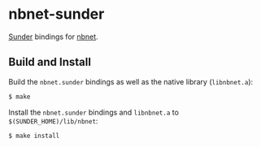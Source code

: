 # nbnet-sunder

[Sunder](https://github.com/ashn-dot-dev/sunder) bindings for [nbnet](https://github.com/nathhB/nbnet).

## Build and Install
Build the `nbnet.sunder` bindings as well as the native library (`libnbnet.a`):

```sh
$ make
```

Install the `nbnet.sunder` bindings and `libnbnet.a` to
`$(SUNDER_HOME)/lib/nbnet`:

```sh
$ make install
```
